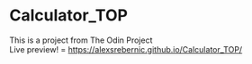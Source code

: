 # Calculator_TOP
This is a project from The Odin Project  
Live preview! = https://alexsrebernic.github.io/Calculator_TOP/
